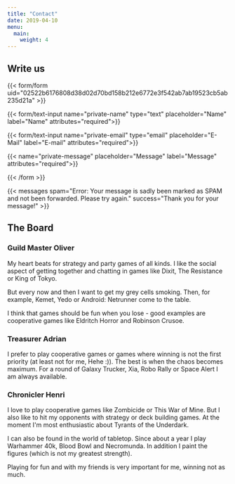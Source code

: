 ```yaml
---
title: "Contact"
date: 2019-04-10
menu:
  main:
    weight: 4
---
```


## Write us

{{< form/form uid="02522b6176808d38d02d70bd158b212e6772e3f542ab7ab19523cb5ab235d21a" >}}

{{< form/text-input name="private-name" type="text" placeholder="Name" label="Name" attributes="required">}}

{{< form/text-input name="private-email" type="email" placeholder="E-Mail" label="E-mail" attributes="required">}}

{{< name="private-message" placeholder="Message" label="Message" attributes="required">}}

{{< /form >}}

{{< messages spam="Error: Your message is sadly been marked as SPAM and not been forwarded. Please try again." success="Thank you for your message!" >}}

## The Board

### Guild Master Oliver

My heart beats for strategy and party games of all kinds. I like the social aspect of getting together and chatting in games like Dixit, The Resistance or King of Tokyo.

But every now and then I want to get my grey cells smoking. Then, for example, Kemet, Yedo or Android: Netrunner come to the table.

I think that games should be fun when you lose - good examples are cooperative games like Eldritch Horror and Robinson Crusoe.

### Treasurer Adrian

I prefer to play cooperative games or games where winning is not the first priority (at least not for me, Hehe :)). The best is when the chaos becomes maximum. For a round of Galaxy Trucker, Xia, Robo Rally or Space Alert I am always available.

### Chronicler Henri
I love to play cooperative games like Zombicide or This War of Mine. But I also like to hit my opponents with strategy or deck building games. At the moment I'm most enthusiastic about Tyrants of the Underdark.

I can also be found in the world of tabletop. Since about a year I play Warhammer 40k, Blood Bowl and Necromunda. In addition I paint the figures (which is not my greatest strength).

Playing for fun and with my friends is very important for me, winning not as much.
